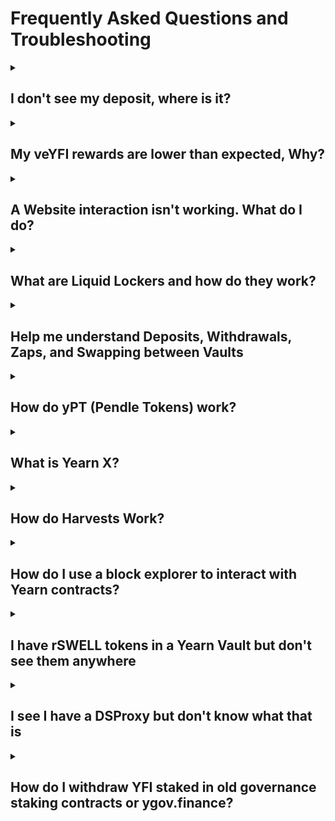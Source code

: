 # Frequently Asked Questions and Troubleshooting

<details className="customFaqDetails">

  <summary>

## I don't see my deposit, where is it?
  
  </summary>

If you deposited into a Yearn Vault and then click the "withdraw" tab and don't see your tokens, don't worry, they are probably staked!

The default "deposit" action in yVaults with a gauge or other extra rewards is to deposit your tokens in the yVault and stake the yVault token for extra rewards. To see your yVault tokens, click on the "veYFI BOOST" tab (it may be named something else like "staking BOOST") next to the withdraw tab. You should be able to unstake your vault tokens there and then withdraw.

![Withdraw modal](/img/guides/FAQ/unstake.png)

### Update your default deposit settings

If you want to change the default deposit behavior to only deposit and not also stake the vault tokens, you can change that setting by clicking on the gear icon to the right of the tabs and unchecking "stake automatically" at the bottom of the menu that opens up.

![deposit setting](/img/guides/FAQ/deposit-setting.png)

</details>

<details className="customFaqDetails">

  <summary>

## My veYFI rewards are lower than expected, Why?
  
  </summary>

veYFI rewards are variable depending on how much veYFI your wallet holds. If you don't have veYFI, you will only get 10% of the maximum reward amount shown. In the image below, note the range of rewards APY. Without any veYFI, a deposit will earn a 1.16% boost, paid in dYFI.

![apy-range](/img/guides/FAQ/boostAPY.png)

If you don't have veYFI, you can deposit and stake your tokens using liquid lockers. By doing this you use the liquid locker's veYFI to boost your deposit.

Read more about veYFI, boosts, dYFI and liquid lockers on the [veYFI page](/contributing/governance/veYFI-intro)

And remember, you have to consider transaction costs when using Yearn. If using Ethereum mainnet, prices for transactions vary from a few dollars to tens or hundreds of dollars, depending on chain congestion (Yearn has no control over this). If you are depositing lower amounts (\<$500-1000), you may want to consider using Yearn on an L2 so fees don't negate your interest earned.

</details>

<details className="customFaqDetails">

  <summary>

## A Website interaction isn't working. What do I do?
  
  </summary>

If an interaction on the website isn't working or your transaction doesn't go through on the Yearn UI (stuck with a spinning loading circle), there are a few things you can do:

- Perform a hard refresh on the web page: `ctrl+shift+R` on Windows, `cmd+shift+R` on Mac.
- Try using a different browser or wallet provider.
- If on mobile, try using the desktop version, and vice versa
- Change your wallet RPC for the network you are transacting on. This is the data endpoint that your wallet talks to to pull blockchain data.
  - Here is a website with lists of different chain RPCs: https://chainlist.org/
  - If you connect your wallet to the chainlist site, you can add new RPCs directly from there.
- If none of the above work, you can interact with Yearn smart contracts via a block explorer. See the next entry for more information on how to do that.

</details>

<details className="customFaqDetails">

<summary>

## What are Liquid Lockers and how do they work?

</summary>

Liquid Lockers are products built on top of Yearn's governance and incentive contracts. They have two main benefits, one for vault depositors and another for YFI holders.

### For Vault Depositors

Yearn has an incentives system to encourage deposits in some of its most important pools. Yearn governance participants lock YFI (it becomes veYFI) and can vote on which pools get incentives and how much. These rewards are then given to depositors in the rewarded vaults, but the amount of rewards is heavily dependent on whether a user has locked YFI or not. You can read more about this [here](/contributing/governance/veYFI-intro), but the gist of it is that if you down, hold veYFI you get 10% of the possible rewards.

Because locking YFI for veYFI is complicated, if you don't want to deal with the intricacies of locks, the Liquid Lockers let you use the locked tokens of other governance participants for a fee. As a depositor, you can earn 10x more rewards by doing this, and all you have to do is stake in the liquid locker contract. See below for links to the different liquid lockers. There are also autocompounding liquid locker vault contracts that you can deposit into. Find those on the main https://yearn.fi website.

### For YFI Holders

If you want to participate in the liquid lockers system as a YFI holder, you can use their contracts that permissionlessly max-lock governance tokens (YFI to veYFI in this case) in exchange for a receipt token at a rate of 1:1. The benefit of doing this is to provide the end user with a fully transferrable token that can still receive a share of governance benefits like yield or voting power. But beware, **Liquid locker tokens are not redeemable for the underlying locked tokens.** Instead, they can be traded on decentralized exchanges. This means they may not always maintain price parity with their underlying assets.

Check out the current pegs of different liquid lockers [here](https://www.defiwars.xyz/wars/yearn)

### The Lockers

At the time of writing, there are 3 liquid lockers for YFI:

- [1up](https://1up.tokyo/stake)
- [Cove](https://app.cove.finance/yfi/stake-yfi)
- [StakeDAO](https://www.stakedao.org/lockers/yfi)

</details>

<details className="customFaqDetails">

  <summary>

## Help me understand Deposits, Withdrawals, Zaps, and Swapping between Vaults
  
  </summary>

### Deposits and Withdrawals

  The standard way to enter and exit vaults is to deposit the underlying tokens directly into the contracts. That means if the vault is a single asset vault like the USDC-1 vault, you would deposit USDC. For a liquidity pool vault like a Curve factory vault, you would deposit the Liquidity pool token. For example, if you want to deposit into the Curve stETH Factory Vault, you would deposit the Curve LP token, which is the crvSTETH token that you get when depositing into that Curve pool.

### Zaps

  Some vaults allow zaps from and to other assets. If possible, these options will show up in the box to select what asset to deposit or withdraw. You should always check the output to make sure the zap is giving you a good rate. There is a max slippage feature on the zaps that you may need to adjust if it isn't working. Click on the gear at the top right of the deposit/withdrawal modal and you can set the slippage there.

  ![gear icon](/img/guides/FAQ/gearIcon.png)

### Swaps

  You can also swap directly between vaults or from vaults to assets using third-party services. Yearn works with a solver on [Cowswap](https://swap.cow.fi/) to provide routes between many different vaults and yearn assets. You may have to manually enter the vault or asset address in cowswap for it to be recognized. You can get that from the page for that vault, with the address living right below the name.

  ![copy address](/img/guides/FAQ/copyAddress.png)

  You can then paste that into the input or output fields of the cowswap interface. Always be sure to check and make sure the trade output looks right!

  ![CowSwap import](/img/guides/FAQ/cowClick.png)

  There are also other aggregators like [Defillama](https://swap.defillama.com/?chain=ethereum&from=0x0000000000000000000000000000000000000000&tab=swap) and [Kyberswap](https://kyberswap.com/swap/ethereum).

</details>

<details className="customFaqDetails">

  <summary>

## How do yPT (Pendle Tokens) work?

  </summary>

Yearn offers vaults for Pendle fixed term positions in a number of different assets. Pendle is a yield trading protocol that allows users to split their yield from their principal and sell either part. This allows end users to get fixed interest rates on their deposits by selling their yield, and other end users can speculate on yield rates. This is all quite complicated, requiring the user to know when terms end and begin and how to optimize everything. yPT vaults are built to make it simple. You can deposit into the vault and it will automatically roll over your deposits into the next term.

**Some things to be aware of:**

- Because of how the underlying mechanics of Pendle work, if you withdraw far in time from the underlying strategy maturity date, you may get a bad price for your assets.
  
</details>

<details className="customFaqDetails">

  <summary>

## What is Yearn X?

  </summary>

"Yearn X" is a user interface that puts partner products front and center. Instead of searching through the normal vault lists for a particular protocol vault, you can go to the UI for that partner. For example, if you are looking for an Aerodrome vault, you can see them all at https://aerodrome.yearn.space/.

The current partner sites are:

- [Aerodrome](https://aerodrome.yearn.space)
- [Ajna](https://ajna.yearn.space)
- [Curve](https://curve.yearn.space)
- [Morpho](https://morpho.yearn.space)
- [Pendle](https://pendle.yearn.space)
- [PoolTogether](https://pooltogether.yearn.space)
- [Velodrome](https://velodrome.yearn.space)
  
</details>

<details className="customFaqDetails">

<summary>

## How do Harvests Work?

</summary>

Yearn vaults auto-compound rewards, but they only do so when it makes sense. This means that for some pools, at some times, there is a period where rewards sit in the contract waiting to be harvested or swapped for more of the underlying vault tokens. Understanding how this works is important if you are depositing into some of the smaller pools that are harvested less frequently.

All yearn vaults have a permissionless `harvest` function that claims rewards earned by the vault. But this only claims the rewards. In order for these rewards to be re-invested, they have to be sold for the underlying vault assets. This is a separate, permissioned step due to the complexity of swapping into some of the more bespoke yVault assets. These swaps occur once there is enough assets waiting to be swapped that the cost to swap isn't too high. This depends on gas costs mainly. Once the assets have been swapped, they are ready to go back into the vault, but are not added until the next `harvest` call.

The intent is for this process to be happening continuously, where rewards are claimed, swapped, and then when the next round are claimed, the swapped assets get re-invested. For smaller TVL pools or those with low reward rates, this cadence may be delayed. If you are in a vault where rewards have not been claimed in a while, come into the [Discord](https://discord.gg/yearn), open a ticket, and let us know!

The easiest way to see if there are harvests is to check if the Price Per Share of a vault is increasing. You can do this using the vault analytics site PowerGlove and clicking on the PPS chart to see if it is growing. Check out [this page](https://yearn-powerglove.vercel.app/vaults/1/0x3f34A7eF4f17528CbFFb7817060941BCdaC924fa) for a good example of a vault that has an intermittent re-investing period.

</details>

<details className="customFaqDetails">

  <summary>

## How do I use a block explorer to interact with Yearn contracts?
  
  </summary>

:::warning

Using a block explorer is advanced and if you have not used one before, we only recommend it to withdraw from a vault that you cannot access from the yearn.fi website, or in an emergency. Yearn, and its website, are in active development, so issues with the website should be fixed quickly upon reporting them. For many issues it is better to wait for a website fix.

If you need help, come by the discord and [open a support ticket](https://discord.gg/q8fYnmnV).

:::

All of the smart contracts that you will interact with from Yearn's website live on Ethereum or one of its layer-2 networks. We have worked to make the experience of interacting with the contracts as easy as possible via the website, but sometimes something goes wrong and the website may not work. If that happens, you can interact with the underlying contracts directly with a block explorer like [Etherscan](https://etherscan.io/).

Each network has its block explorer, and many have more than one. The most popular is Etherscan and most networks have a version of it for their users to use.

| Network Name | Etherscan URL |
|--------------|---------------|
| Ethereum Mainnet | https://etherscan.io/ |
| Polygon | https://polygonscan.com |
| Optimism | https://optimistic.etherscan.io |
| Base | https://basescan.org |
| Arbitrum | https://arbiscan.io/ |
| GnosisChain | https://gnosisscan.io/ |
| Fantom | https://ftmscan.com |

All of these sites should look and feel and work the same way.

### Finding the right Smart Contract

<br></br>

You can find the address of the smart contract that you want to interact with on the Yearn website. It is a 42-digit alphanumeric string. If you navigate to a vault page, the address is listed directly below the name. Click on the address to copy it to the clipboard.

![find address](/img/guides/FAQ/findSCAddress.png)

:::warning

You should confirm that your vault tokens are not staked. On the yearn website, make sure that they show up when trying to withdraw. If not they could be staked in a rewards contract. You can also withdraw from staking contracts on etherscan, but that is outside the scope of this article. So if this applies to you, come to the discord and [open a ticket]((https://discord.gg/q8fYnmnV)) and someone will be able to walk you through the process.

:::

Once you have it copied, go to etherscan.io (or its equivalent for other chains) and paste it into the search bar. Then hit enter and it will bring up a page with information about the contract.

### Interacting with the Contract

<br></br>

![paste address](/img/guides/FAQ/pasteAddress.png)

On the landing page, you can see recent transactions that have interacted with the contract.

To interact with the contract, you will need to click on the `Contract` button.

![contract button](/img/guides/FAQ/contractButton.png)

Once you click on the `Contract` button you will see 3 new tabs: `Code`, `Read Contract (as Proxy)`, and `Write Contract (as Proxy)`.

- The `Code` tab will show you the source code for the smart contract
- The `Read` tab allows you to query values on the contract like the contract name, user balances, etc.
- The `Write` tab allows you to perform transactions using the contract, like depositing and withdrawing.

![contract options](/img/guides/FAQ/contractOptions.png)

To confirm you are looking at the correct contract, click the `Read` tab and find the `name` function in the list and click on it. It should show the vault name (i.e. yvUSDC-1 yVault)

![contract name](/img/guides/FAQ/contractName.png)

### Withdrawing from a vault using Etherscan

<br></br>

1. Click on the `Read Contract as Proxy` button.

2. Click on the 🔴`Connect to Web3` button and connect the wallet you used to deposit.

![connect to web3](/img/guides/FAQ/connectToWeb3.png)

3. There are different steps depending on what version vault you are using, so lets check the version.

    - Find the apiVersion field and click on it.
    - If the number starts with 0 (i.e. 0.4.6) then it is a V2 vault.
    - If the number starts with 3 (i.e. 3.0.4) then it is a V3 vault.
    ![apiVersion](/img/guides/FAQ/apiVersion.png)

Once you know the vault type, go on to the next step.

If a V2 Vault:

1. Click on `Write Contract as Proxy`
2. Find the first `withdraw` function. This one should only have a button that says "Write" with no additional fields.
3. Click `Write` and submit the transaction in your wallet.
![withdraw](/img/guides/FAQ/withdrawV2.png)

Once the transaction is approved you will be fully withdrawn from the Vault.

If a V3 Vault:

1. Withdrawing from V3 vaults requires 3 arguments to withdraw: The amount, the owner, and the recipient.
2. Both the owner and the recipient will be your wallet address.
3. To get the amount, you need get your total balance by clicking on `balanceOf` and then entering your wallet address in the address field. Click query and you should get a long number that is your balance. Copy this balance to use in later steps.
  ![balanceOf](/img/guides/FAQ/balanceOf.png)
4. Click on `Write Contract as Proxy`
5. find the first `redeem` function. It will have 3 fields for arguments. Enter the copied `balanceOf` value into the `shares` field, and your wallet address into both the `receiver` and `owner` fields.
6. Click `Write` and submit the transaction in your wallet.
  ![withdraw](/img/guides/FAQ/withdrawV2.png)

Once the transaction is approved you will be fully withdrawn from the Vault.

</details>

<details className="customFaqDetails">

  <summary>

## I have rSWELL tokens in a Yearn Vault but don't see them anywhere
  
  </summary>

If you are looking at a wallet or portfolio tracker like Debank, Zerion, or Zapper and it shows you have Swell tokens in a V3 yearn Vault, you need to go to the Swell website to withdraw them: https://app.swellnetwork.io/stake/rswell

The rSWELL vault was built on Yearn V3 contracts but was not deployed by yearn, so we don't show it on our website, but they will!

</details>

<details className="customFaqDetails">

  <summary>

## I see I have a DSProxy but don't know what that is
  
  </summary>

A DSProxy is a "smart account" similar to a gnosis safe that was used by projects like DefiSaver, instaDapp, Balancer, and others. You most likely have a wallet that controls it.

You may be able to access and operate your DSProxy using the [defisaver](https://app.defisaver.com/) website.

</details>

<details className="customFaqDetails">

  <summary>

## How do I withdraw YFI staked in old governance staking contracts or ygov.finance?

  </summary>

If portfolio trackers show that you have governance-staked YFI for your address, it is likely in a legacy yGov staking contract. The ygov.finance site is deprecated, but you can still withdraw directly from the contracts through block explorers like Etherscan.

Step 1: Find Your Staked YFI

Your YFI is most likely in the main governance staking contract, but there are a few related contracts to check as well:

- [`0xba37b002abafdd8e89a1995da52740bbc013d992`](https://etherscan.io/address/0xba37b002abafdd8e89a1995da52740bbc013d992) (Main governance contract)
- [`0x3a22df48d84957f907e67f4313e3d43179040d6e`](https://etherscan.io/address/0x3a22df48d84957f907e67f4313e3d43179040d6e)
- [`0x0001fb050fe7312791bf6475b96569d83f695c9f`](https://etherscan.io/address/0x0001fb050fe7312791bf6475b96569d83f695c9f)
- [`0x033e52f513f9b98e129381c6708f9faa2dee5db5`](https://etherscan.io/address/0x033e52f513f9b98e129381c6708f9faa2dee5db5)
- [`0xb01419e74d8a2abb1bbad82925b19c36c191a701`](https://etherscan.io/address/0xb01419e74d8a2abb1bbad82925b19c36c191a701)

For each contract:
- Open the contract page on Etherscan.
- Click the **Contract** tab.
- Click the **Read Contract** tab.
- Click **Connect to Web3** and connect your wallet app, making sure your correct address is selected.
- Find the `balanceOf` function and click it.
- Enter your address in the field.
- Click the **Query** button.
  - If the result is a non-zero value, you have YFI staked in that contract.

Step 2: Withdraw Your Staked YFI
- Stay on the same contract page. 
- Click the **Write Contract** tab.
- Click **Connect to Web3** and connect your wallet app, making sure you are using the correct address.
- Find the `exit` function and click it.
- Click the **Write** button.
- Sign the transaction with your wallet.
- Once confirmed, your entire staked balance will be returned to your address.

Tips:
- Always double-check you’re connected with the correct wallet address.
- If you have trouble or see unexpected results, reach out to the Yearn community for help.
	
</details>
